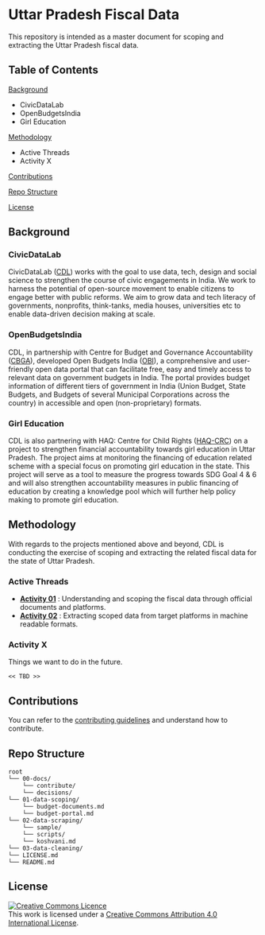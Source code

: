 # Uttar Pradesh Fiscal Data

This repository is intended as a master document for scoping and extracting the Uttar Pradesh fiscal data.

## Table of Contents

[Background](https://github.com/CivicDataLab/up-fiscal-data#background)
- CivicDataLab
- OpenBudgetsIndia
- Girl Education

[Methodology](https://github.com/CivicDataLab/up-fiscal-data#methodology)
- Active Threads
- Activity X

[Contributions](https://github.com/CivicDataLab/up-fiscal-data#contributions)

[Repo Structure](https://github.com/CivicDataLab/up-fiscal-data#repo-structure)

[License](https://github.com/CivicDataLab/up-fiscal-data#license)

## Background

### CivicDataLab
CivicDataLab ([CDL](https://civicdatalab.in/)) works with the goal to use data, tech, design and social science to strengthen the course of civic engagements in India. We work to harness the potential of open-source movement to enable citizens to engage better with public reforms. We aim to grow data and tech literacy of governments, nonprofits, think-tanks, media houses, universities etc to enable data-driven decision making at scale. 

### OpenBudgetsIndia
CDL, in partnership with Centre for Budget and Governance Accountability ([CBGA](https://www.cbgaindia.org/)), developed Open Budgets India ([OBI](https://openbudgetsindia.org/)), a comprehensive and user-friendly open data portal that can facilitate free, easy and timely access to relevant data on government budgets in India. The portal provides budget information of different tiers of government in India (Union Budget, State Budgets, and Budgets of several Municipal Corporations across the country) in accessible and open (non-proprietary) formats.

### Girl Education
CDL is also partnering with HAQ: Centre for Child Rights ([HAQ-CRC](https://www.haqcrc.org/)) on a project to strengthen financial accountability towards girl education in Uttar Pradesh. The project aims at monitoring the financing of education related scheme with a special focus on promoting girl education in the state. This project will serve as a tool to measure the progress towards SDG Goal 4 & 6 and will also strengthen accountability measures in public financing of education by creating a knowledge pool which will further help policy making to promote girl education.

## Methodology
With regards to the projects mentioned above and beyond, CDL is conducting the exercise of scoping and extracting the related fiscal data for the state of Uttar Pradesh.

### Active Threads
- [**Activity 01**](https://github.com/CivicDataLab/up-fiscal-data/tree/master/01-data-scoping) : Understanding and scoping the fiscal data through official documents and platforms.
- [**Activity 02**](https://github.com/CivicDataLab/up-fiscal-data/tree/master/02-data-scraping) : Extracting scoped data from target platforms in machine readable formats.

### Activity X
Things we want to do in the future.

`<< TBD >>`

## Contributions

You can refer to the [contributing guidelines](https://github.com/CivicDataLab/up-fiscal-data/blob/master/00-docs/contribute/CONTRIBUTING.md) and understand how to contribute.

## Repo Structure

```
root
└── 00-docs/
    └── contribute/
    └── decisions/
└── 01-data-scoping/
    └── budget-documents.md
    └── budget-portal.md
└── 02-data-scraping/
    └── sample/
    └── scripts/
    └── koshvani.md
└── 03-data-cleaning/
└── LICENSE.md
└── README.md
```

## License

<a rel="license" href="http://creativecommons.org/licenses/by/4.0/"><img alt="Creative Commons Licence" style="border-width:0" src="https://i.creativecommons.org/l/by/4.0/88x31.png" /></a><br />This work is licensed under a <a rel="license" href="http://creativecommons.org/licenses/by/4.0/">Creative Commons Attribution 4.0 International License</a>.
